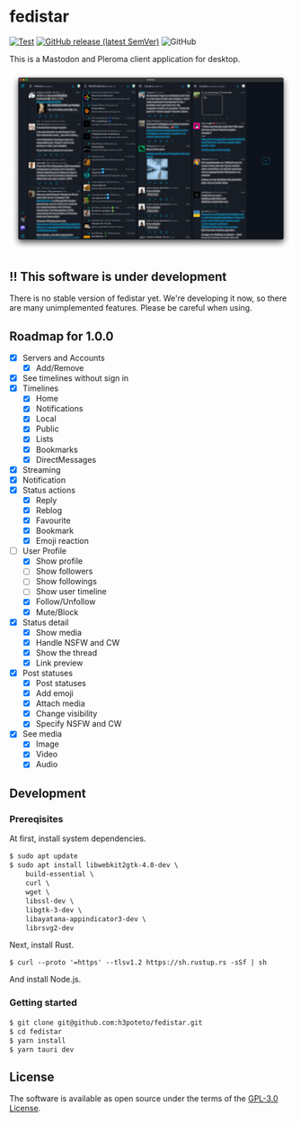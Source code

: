 # fedistar
[![Test](https://github.com/h3poteto/fedistar/actions/workflows/test.yml/badge.svg)](https://github.com/h3poteto/fedistar/actions/workflows/test.yml)
[![GitHub release (latest SemVer)](https://img.shields.io/github/v/release/h3poteto/fedistar)](https://github.com/h3poteto/fedistar/releases)
![GitHub](https://img.shields.io/github/license/h3poteto/fedistar)

This is a Mastodon and Pleroma client application for desktop.

![screenshot](screenshot.png)

## !! This software is under development
There is no stable version of fedistar yet. We're developing it now, so there are many unimplemented features.
Please be careful when using.

## Roadmap for 1.0.0
- [x] Servers and Accounts
    - [x] Add/Remove
- [x] See timelines without sign in
- [x] Timelines
    - [x] Home
    - [x] Notifications
    - [x] Local
    - [x] Public
    - [x] Lists
    - [x] Bookmarks
    - [x] DirectMessages
- [x] Streaming
- [x] Notification
- [x] Status actions
    - [x] Reply
    - [x] Reblog
    - [x] Favourite
    - [x] Bookmark
    - [x] Emoji reaction
- [ ] User Profile
    - [x] Show profile
    - [ ] Show followers
    - [ ] Show followings
    - [ ] Show user timeline
    - [x] Follow/Unfollow
    - [x] Mute/Block
- [x] Status detail
    - [x] Show media
    - [x] Handle NSFW and CW
    - [x] Show the thread
    - [x] Link preview
- [x] Post statuses
    - [x] Post statuses
    - [x] Add emoji
    - [x] Attach media
    - [x] Change visibility
    - [x] Specify NSFW and CW
- [x] See media
    - [x] Image
    - [x] Video
    - [x] Audio

## Development
### Prereqisites
At first, install system dependencies.

```
$ sudo apt update
$ sudo apt install libwebkit2gtk-4.0-dev \
    build-essential \
    curl \
    wget \
    libssl-dev \
    libgtk-3-dev \
    libayatana-appindicator3-dev \
    librsvg2-dev
```

Next, install Rust.

```
$ curl --proto '=https' --tlsv1.2 https://sh.rustup.rs -sSf | sh
```

And install Node.js.

### Getting started

```
$ git clone git@github.com:h3poteto/fedistar.git
$ cd fedistar
$ yarn install
$ yarn tauri dev
```

## License
The software is available as open source under the terms of the [GPL-3.0 License](https://www.gnu.org/licenses/gpl-3.0.en.html).

